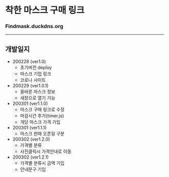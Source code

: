 # 착한 마스크 구매 링크

### Findmask.duckdns.org

---

## 개발일지

- 200228 (ver1.0)
  - 초기버전 deploy
  - 마스크 기업 링크
  - 코로나 사이트
- 200229 (ver1.0.1)
  - 올바른 마스크 정보
  - 새창으로 열기 기능
- 200301 (ver1.1.0)
  - 마스크 구매 링크로 수정
  - 마감시간 추가(timer.js)
  - 개당 마스크 가격 기입
- 200301 (ver1.1.1)
  - 마스크 판매 오픈일 구분
- 200302 (ver1.2.0)
  - 가격별 분류
  - 사진클릭시 가격안내로 이동
- 200302 (ver1.2.1)
  - 가격별 분류시 금액 기입
  - 안내문구 기입

